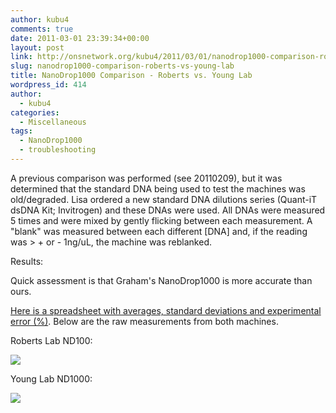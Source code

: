 ```yaml
---
author: kubu4
comments: true
date: 2011-03-01 23:39:34+00:00
layout: post
link: http://onsnetwork.org/kubu4/2011/03/01/nanodrop1000-comparison-roberts-vs-young-lab/
slug: nanodrop1000-comparison-roberts-vs-young-lab
title: NanoDrop1000 Comparison - Roberts vs. Young Lab
wordpress_id: 414
author:
  - kubu4
categories:
  - Miscellaneous
tags:
  - NanoDrop1000
  - troubleshooting
---
```


A previous comparison was performed (see 20110209), but it was determined that the standard DNA being used to test the machines was old/degraded. Lisa ordered a new standard DNA dilutions series (Quant-iT dsDNA Kit; Invitrogen) and these DNAs were used. All DNAs were measured 5 times and were mixed by gently flicking between each measurement. A "blank" was measured between each different [DNA] and, if the reading was > + or - 1ng/uL, the machine was reblanked.

Results:

Quick assessment is that Graham's NanoDrop1000 is more accurate than ours.

[Here is a spreadsheet with averages, standard deviations and experimental error (%)](https://spreadsheets4.google.com/ccc?hl=en&key=tSqYT6UZDXFLvxIq0XmCzFw&authkey=CICJ1-wC&hl=en#gid=0). Below are the raw measurements from both machines.

Roberts Lab ND100:

![](http://eagle.fish.washington.edu/Arabidopsis/20110301%20Roberts%20Lab%20Quant-iT%20Standards.jpg)

Young Lab ND1000:

![](http://eagle.fish.washington.edu/Arabidopsis/20110301%20Young%20Lab%20Quant-iT%20Standards.JPG)
